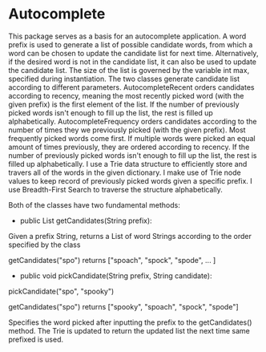 Autocomplete
============

This package serves as a basis for an autocomplete application. A word prefix is used to generate a list of possible candidate words, from which a word can be chosen to update the candidate list for next time. Alternatively, if the desired word is not in the candidate list, it can also be used to update the candidate list. The size of the list is governed by the variable int max, specified during instantiation.
The two classes generate candidate list according to different parameters. AutocompleteRecent orders candidates according to recency, meaning the most recently picked word (with the given prefix) is the first element of the list. If the number of previously picked words isn't enough to fill up the list, the rest is filled up alphabetically.
AutocompleteFrequency orders candidates according to the number of times they we previously picked (with the given prefix). Most frequently picked words come first. If multiple words were picked an equal amount of times previously, they are ordered according to recency. If the number of previously picked words isn't enough to fill up the list, the rest is filled up alphabetically.
I use a Trie data structure to efficiently store and travers all of the words in the given dictionary. I make use of Trie node values to keep record of previously picked words given a specific prefix. I use Breadth-First Search to traverse the structure alphabetically.

Both of the classes have two fundamental methods:

* public List<String> getCandidates(String prefix): 

Given a prefix String, returns a List of word Strings according to the order specified by the class

getCandidates("spo") returns \["spoach", "spock", "spode", ... \]

* public void pickCandidate(String prefix, String candidate):

pickCandidate("spo", "spooky")

getCandidates("spo") returns \["spooky", "spoach", "spock", "spode"\]

Specifies the word picked after inputting the prefix to the getCandidates() method. The Trie is updated to return the updated list the next time same prefixed is used.
